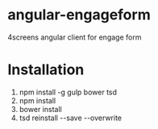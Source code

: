 angular-engageform
==================

4screens angular client for engage form

# Installation
1. npm install -g gulp bower tsd
2. npm install
3. bower install
4. tsd reinstall --save --overwrite
